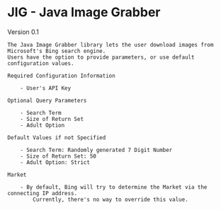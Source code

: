 JIG - Java Image Grabber
==================

Version 0.1

	The Java Image Grabber library lets the user download images from Microsoft's Bing search engine.
	Users have the option to provide parameters, or use default configuration values.

    Required Configuration Information

		- User's API Key

	Optional Query Parameters

        - Search Term
        - Size of Return Set
        - Adult Option

	Default Values if not Specified

	    - Search Term: Randomly generated 7 Digit Number
	    - Size of Return Set: 50
	    - Adult Option: Strict

    Market

        - By default, Bing will try to determine the Market via the connecting IP address.
            Currently, there's no way to override this value.
